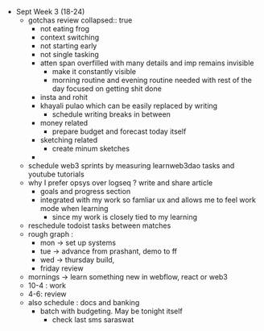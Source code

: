 - Sept Week 3 (18-24)
	- gotchas review
	  collapsed:: true
		- not eating frog
		- context switching
		- not starting early
		- not single tasking
		- atten span overfilled with many details and imp remains invisible
			- make it constantly visible
			- morning routine and evening routine needed with rest of the day focused on getting shit done
		- insta and rohit
		- khayali pulao which can be easily replaced by writing
			- schedule writing breaks in between
		- money related
			- prepare budget and forecast today itself
		- sketching related
			- create minum sketches
		-
	- schedule web3 sprints by measuring learnweb3dao tasks and youtube tutorials
	- why I prefer opsys over logseq ? write and share article
		- goals and progress section
		- integrated with my work so famliar ux and allows me to feel work mode when learning
			- since my work is closely tied to my learning
	- reschedule todoist tasks between matches
	- rough graph :
		- mon -> set up systems
		- tue -> advance from prashant, demo to ff
		- wed -> thursday build,
		- friday review
	- mornings -> learn something new in webflow, react or web3
	- 10-4 : work
	- 4-6: review
	- also schedule : docs and banking
		- batch with budgeting. May be tonight itself
			- check last sms saraswat